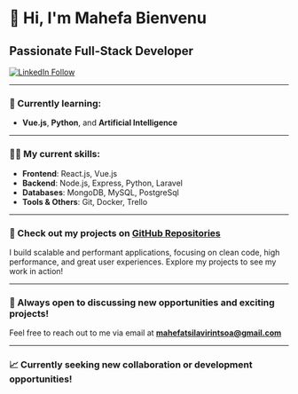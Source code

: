 # 👋 Hi, I'm **Mahefa Bienvenu**  
## Passionate Full-Stack Developer

[![LinkedIn Follow](https://img.shields.io/badge/Follow%20me%20on-LinkedIn-blue?style=for-the-badge&logo=linkedin)](https://www.linkedin.com/in/mahefa-bienvenu-575188287/)  

---

### 🌱 Currently learning:  
- **Vue.js**, **Python**, and **Artificial Intelligence**  

---

### 👨‍💻 My current skills:  
- **Frontend**: React.js, Vue.js  
- **Backend**: Node.js, Express, Python, Laravel 
- **Databases**: MongoDB, MySQL, PostgreSql
- **Tools & Others**: Git, Docker, Trello

---

### 🚀 Check out my projects on [GitHub Repositories](https://github.com/mahf-TB?tab=repositories)  

I build scalable and performant applications, focusing on clean code, high performance, and great user experiences. Explore my projects to see my work in action!

---

### 💬 Always open to discussing new opportunities and exciting projects!  
Feel free to reach out to me via email at **mahefatsilavirintsoa@gmail.com**

---

### 📈 Currently seeking new collaboration or development opportunities!
